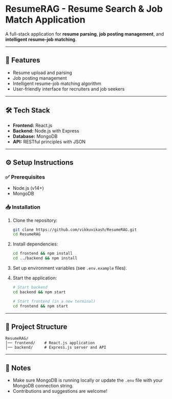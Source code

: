 # ResumeRAG - Resume Search & Job Match Application

A full-stack application for **resume parsing**, **job posting management**, and **intelligent resume-job matching**.

---

## 🚀 Features

- Resume upload and parsing
- Job posting management
- Intelligent resume-job matching algorithm
- User-friendly interface for recruiters and job seekers

---

## 🛠 Tech Stack

- **Frontend:** React.js
- **Backend:** Node.js with Express
- **Database:** MongoDB
- **API:** RESTful principles with JSON

---

## ⚙️ Setup Instructions

### ✅ Prerequisites

- Node.js (v14+)
- MongoDB

### 📥 Installation

1. Clone the repository:

   ```bash
   git clone https://github.com/vikkuvikash/ResumeRAG.git
   cd ResumeRAG
   ```

2. Install dependencies:

   ```bash
   cd frontend && npm install
   cd ../backend && npm install
   ```

3. Set up environment variables (see `.env.example` files).

4. Start the application:

   ```bash
   # Start backend
   cd backend && npm start

   # Start frontend (in a new terminal)
   cd frontend && npm start
   ```

---

## 📂 Project Structure

```
ResumeRAG/
│── frontend/    # React.js application
│── backend/     # Express.js server and API
```

---

## 📌 Notes

- Make sure MongoDB is running locally or update the `.env` file with your MongoDB connection string.
- Contributions and suggestions are welcome!
